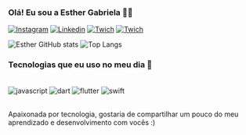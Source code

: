 ### Olá! Eu sou a Esther Gabriela 🖐🏼

[![Instagram](https://img.shields.io/badge/Instagram-E4405F?style=for-the-badge&logo=instagram&logoColor=white)](https://instagram.com/esthergabrieela)
[![Linkedin](https://img.shields.io/badge/LinkedIn-0077B5?style=for-the-badge&logo=linkedin&logoColor=white)](https://linkedin.com/esthergabriela)
[![Twich](https://img.shields.io/badge/Twitch-9146FF?style=for-the-badge&logo=twitch&logoColor=white)](https://twich.tv/esthergabrieela)
[![Twich](    https://img.shields.io/badge/Gmail-D14836?style=for-the-badge&logo=gmail&logoColor=white)](https://gmail.com/esthergabriela750@gmail.com)

![Esther GitHub stats](https://github-readme-stats.vercel.app/api?username=esthergabrieela&show_icons=true&theme=synthwave)
![Top Langs](https://github-readme-stats.vercel.app/api/top-langs/?username=esthergabrieela&hide_progress=true)

### Tecnologias que eu uso no meu dia 👾

<div style="display:inline_block"><br/>
<img align="center" alt="javascript" src="https://img.shields.io/badge/JavaScript-F7DF1E?style=for-the-badge&logo=javascript&logoColor=black" />
<img align="center" alt="dart" src="https://img.shields.io/badge/Dart-0175C2?style=for-the-badge&logo=dart&logoColor=white" />
<img align="center" alt="flutter" src="https://img.shields.io/badge/Flutter-02569B?style=for-the-badge&logo=flutter&logoColor=white" />
<img align="center" alt="swift" src="https://img.shields.io/badge/Swift-FA7343?style=for-the-badge&logo=swift&logoColor=white" />
</div><br/>

Apaixonada por tecnologia, gostaria de compartilhar um pouco do meu aprendizado e desenvolvimento com vocês :) 
